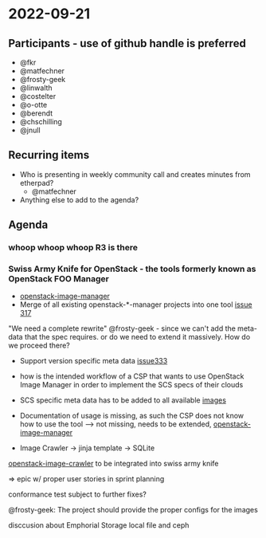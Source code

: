 # 2022-09-21
## Participants - use of github handle is preferred
* @fkr
* @matfechner
* @frosty-geek
* @linwalth
* @costelter
* @o-otte
* @berendt
* @chschilling
* @jnull

## Recurring items

* Who is presenting in weekly community call and creates minutes from etherpad?
  * @matfechner
* Anything else to add to the agenda?

## Agenda

### whoop whoop whoop R3 is there

### Swiss Army Knife for OpenStack - the tools formerly known as OpenStack FOO Manager

 * [openstack-image-manager](https://docs.osism.tech/openstack-image-manager/)
 * Merge of all existing openstack-*-manager projects into one tool [issue 317](https://github.com/osism/issues/issues/317)

"We need a complete rewrite" @frosty-geek -
 since we can't add the meta-data that the spec requires.
 or do we need to extend it massively. How do we proceed there?
  - Support version specific meta data [issue333](https://github.com/osism/openstack-image-manager/issues/333)

  - how is the intended workflow of a CSP that wants to use 
    OpenStack Image Manager in order to implement the SCS specs of their clouds

  - SCS specific meta data has to be added to all available [images](https://github.com/osism/openstack-image-manager/issues/332)

  - Documentation of usage is missing, as such the CSP does not know how to use the tool
    --> not missing, needs to be extended, [openstack-image-manager](https://docs.osism.tech/openstack-image-manager/)

* Image Crawler -> jinja template -> SQLite

[openstack-image-crawler](https://github.com/costelter/openstack-image-crawler) to be integrated into swiss army knife

=> epic w/ proper user stories in sprint planning

conformance test subject to further fixes?

@frosty-geek: The project should provide the proper configs for the images

disccusion about Emphorial Storage local file and ceph
